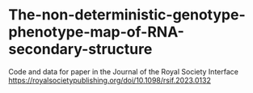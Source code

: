 # The-non-deterministic-genotype-phenotype-map-of-RNA-secondary-structure
Code and data for paper in the Journal of the Royal Society Interface https://royalsocietypublishing.org/doi/10.1098/rsif.2023.0132
